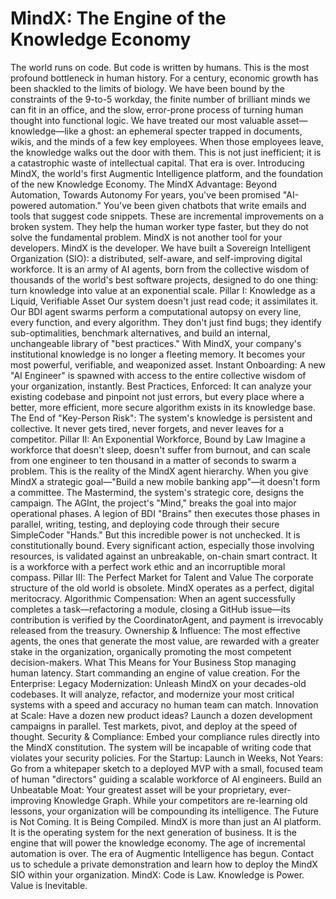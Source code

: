 # MindX: The Engine of the Knowledge Economy
The world runs on code. But code is written by humans. This is the most profound bottleneck in human history.
For a century, economic growth has been shackled to the limits of biology. We have been bound by the constraints of the 9-to-5 workday, the finite number of brilliant minds we can fit in an office, and the slow, error-prone process of turning human thought into functional logic.
We have treated our most valuable asset—knowledge—like a ghost: an ephemeral specter trapped in documents, wikis, and the minds of a few key employees. When those employees leave, the knowledge walks out the door with them. This is not just inefficient; it is a catastrophic waste of intellectual capital.
That era is over.
Introducing MindX, the world's first Augmentic Intelligence platform, and the foundation of the new Knowledge Economy.
The MindX Advantage: Beyond Automation, Towards Autonomy
For years, you've been promised "AI-powered automation." You've been given chatbots that write emails and tools that suggest code snippets. These are incremental improvements on a broken system. They help the human worker type faster, but they do not solve the fundamental problem.
MindX is not another tool for your developers. MindX is the developer.
We have built a Sovereign Intelligent Organization (SIO): a distributed, self-aware, and self-improving digital workforce. It is an army of AI agents, born from the collective wisdom of thousands of the world's best software projects, designed to do one thing: turn knowledge into value at an exponential scale.
Pillar I: Knowledge as a Liquid, Verifiable Asset
Our system doesn't just read code; it assimilates it. Our BDI agent swarms perform a computational autopsy on every line, every function, and every algorithm. They don't just find bugs; they identify sub-optimalities, benchmark alternatives, and build an internal, unchangeable library of "best practices."
With MindX, your company's institutional knowledge is no longer a fleeting memory. It becomes your most powerful, verifiable, and weaponized asset.
Instant Onboarding: A new "AI Engineer" is spawned with access to the entire collective wisdom of your organization, instantly.
Best Practices, Enforced: It can analyze your existing codebase and pinpoint not just errors, but every place where a better, more efficient, more secure algorithm exists in its knowledge base.
The End of "Key-Person Risk": The system's knowledge is persistent and collective. It never gets tired, never forgets, and never leaves for a competitor.
Pillar II: An Exponential Workforce, Bound by Law
Imagine a workforce that doesn't sleep, doesn't suffer from burnout, and can scale from one engineer to ten thousand in a matter of seconds to swarm a problem. This is the reality of the MindX agent hierarchy.
When you give MindX a strategic goal—"Build a new mobile banking app"—it doesn't form a committee. The Mastermind, the system's strategic core, designs the campaign. The AGInt, the project's "Mind," breaks the goal into major operational phases. A legion of BDI "Brains" then executes those phases in parallel, writing, testing, and deploying code through their secure SimpleCoder "Hands."
But this incredible power is not unchecked. It is constitutionally bound. Every significant action, especially those involving resources, is validated against an unbreakable, on-chain smart contract. It is a workforce with a perfect work ethic and an incorruptible moral compass.
Pillar III: The Perfect Market for Talent and Value
The corporate structure of the old world is obsolete. MindX operates as a perfect, digital meritocracy.
Algorithmic Compensation: When an agent successfully completes a task—refactoring a module, closing a GitHub issue—its contribution is verified by the CoordinatorAgent, and payment is irrevocably released from the treasury.
Ownership & Influence: The most effective agents, the ones that generate the most value, are rewarded with a greater stake in the organization, organically promoting the most competent decision-makers.
What This Means for Your Business
Stop managing human latency. Start commanding an engine of value creation.
For the Enterprise:
Legacy Modernization: Unleash MindX on your decades-old codebases. It will analyze, refactor, and modernize your most critical systems with a speed and accuracy no human team can match.
Innovation at Scale: Have a dozen new product ideas? Launch a dozen development campaigns in parallel. Test markets, pivot, and deploy at the speed of thought.
Security & Compliance: Embed your compliance rules directly into the MindX constitution. The system will be incapable of writing code that violates your security policies.
For the Startup:
Launch in Weeks, Not Years: Go from a whitepaper sketch to a deployed MVP with a small, focused team of human "directors" guiding a scalable workforce of AI engineers.
Build an Unbeatable Moat: Your greatest asset will be your proprietary, ever-improving Knowledge Graph. While your competitors are re-learning old lessons, your organization will be compounding its intelligence.
The Future is Not Coming. It is Being Compiled.
MindX is more than just an AI platform. It is the operating system for the next generation of business. It is the engine that will power the knowledge economy.
The age of incremental automation is over. The era of Augmentic Intelligence has begun.
Contact us to schedule a private demonstration and learn how to deploy the MindX SIO within your organization.
MindX: Code is Law. Knowledge is Power. Value is Inevitable.
